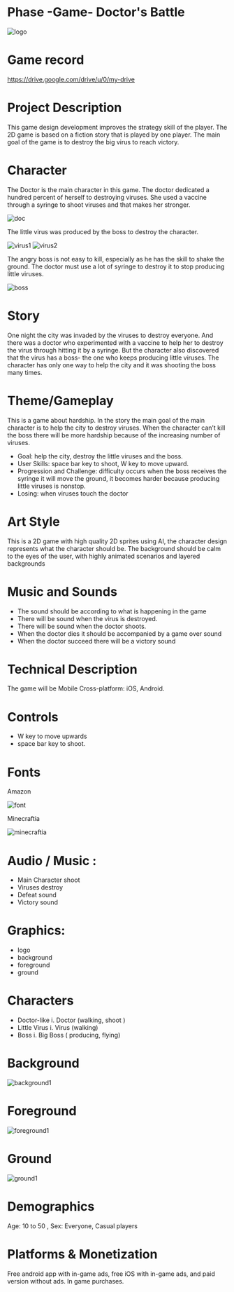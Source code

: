 # Phase -Game- Doctor's Battle

![logo](https://user-images.githubusercontent.com/73153949/96556514-1e8a3580-12ca-11eb-8600-263b64bcba90.png)


# Game record
https://drive.google.com/drive/u/0/my-drive

# Project Description

This game design development improves the strategy skill of the player. The 2D game is based on a fiction story that is played by one player. The main goal of the game is to destroy the big virus to reach victory.

# Character

The Doctor is the main character in this game. The doctor dedicated a hundred percent of herself to destroying viruses.
She used a vaccine through a syringe to shoot viruses and that makes her stronger.

![doc](https://user-images.githubusercontent.com/73153949/96557466-5cd42480-12cb-11eb-9b19-1688fe4f8f8c.png)

The little virus was produced by the boss to destroy the character.

![virus1](https://user-images.githubusercontent.com/73153949/96557521-6d849a80-12cb-11eb-963d-f668a1784a96.png)
![virus2](https://user-images.githubusercontent.com/73153949/96557544-74aba880-12cb-11eb-932e-540c14da21de.png)


The angry boss is not easy to kill, especially as he has the skill to shake the ground.
The doctor must use a lot of syringe to destroy it to stop producing little viruses.

![boss](https://user-images.githubusercontent.com/73153949/96557575-7f663d80-12cb-11eb-8b3f-361d035cd4d1.png)


# Story
   
One night the city was invaded by the viruses to destroy everyone. And there was a doctor who experimented with a vaccine to help
her to destroy the virus through hitting it by a syringe. But the character also discovered that the virus has a boss- the one who
keeps producing little viruses.  The character has only one way to help the city and it was shooting the boss many times.


# Theme/Gameplay

This is a game about hardship. In the story the main goal of the main character is to help the city to destroy viruses.
When the character can’t kill the boss there will be more hardship because of the increasing number of viruses.

* Goal:
help the city, destroy the little viruses and the boss.
* User Skills:
space bar key to shoot, W key to move upward.
* Progression and Challenge:
difficulty occurs when the boss receives the syringe it will move the ground, it becomes harder because producing little viruses is nonstop.
* Losing:
when viruses touch the doctor


# Art Style 

This is a 2D game with high quality 2D sprites using AI, the character design represents what the character should be.
The background should be calm to the eyes of the user, with highly animated scenarios and layered backgrounds


# Music and Sounds					
 							
* The sound should be according to what is happening in the game
* There will be sound when the virus is destroyed. 
* There will be sound when the doctor shoots.
* When the doctor dies it should be accompanied by a game over sound
* When the doctor succeed there will be a victory sound


# Technical Description	
 							
The game will be Mobile Cross-platform: iOS, Android.

# Controls  
* W key to move upwards
* space bar key to shoot.

# Fonts  

Amazon 

![font](https://user-images.githubusercontent.com/73153949/96556838-8b053480-12ca-11eb-93f5-cb2b33680c98.png)
    
Minecraftia

![minecraftia](https://user-images.githubusercontent.com/73153949/96556925-a7a16c80-12ca-11eb-87dc-9c697639aadf.png)


# Audio / Music :
* Main Character shoot
* Viruses destroy
* Defeat sound
* Victory sound

# Graphics: 
* logo
* background
* foreground
* ground
	
# Characters
* Doctor-like
	i. Doctor (walking, shoot )
* Little Virus
	i. Virus (walking)
* Boss
	i. Big Boss ( producing, flying)

# Background

![background1](https://user-images.githubusercontent.com/73153949/96557318-2696a500-12cb-11eb-95f9-e2c1c45213f2.png)


# Foreground

![foreground1](https://user-images.githubusercontent.com/73153949/96557352-30b8a380-12cb-11eb-964d-6dd7212b6d88.png)


# Ground

![ground1](https://user-images.githubusercontent.com/73153949/96557364-36ae8480-12cb-11eb-885b-efe3ab7e5a40.png)


# Demographics 
		
Age: 10 to 50 , Sex: Everyone, Casual players 

 										
# Platforms & Monetization

 Free android app with in-game ads, free iOS with in-game ads, and paid version without ads. In game purchases. 
 					






